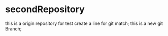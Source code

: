 # secondRepository
this is a origin repository for test
create a line for git match;
this is a new git Branch;